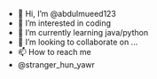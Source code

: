- 👋 Hi, I’m @abdulmueed123
- 👀 I’m interested in coding
- 🌱 I’m currently learning java/python
- 💞️ I’m looking to collaborate on ...
- 📫 How to reach me 
- @stranger_hun_yawr

<!---
abdulmueed123/abdulmueed123 is in love with coding ✨ (this file) appears on your GitHub profile.
You can click the Preview link to take a look at your changes.
--->
